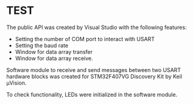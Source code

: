 # TEST
The public API was created by Visual Studio with the following features:
-	Setting the number of COM port to interact with USART
-	Setting the baud rate 
-	Window for data array transfer 
-	Window for data array receive.

Software module to receive and send messages between two USART hardware blocks was created for STM32F407VG Discovery Kit by Keil µVision.

To check functionality, LEDs were initialized in the software module.
